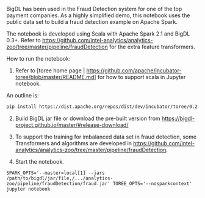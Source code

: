 BigDL has been used in the Fraud Detection system for one of the top payment companies. As a highly simplified
demo, this notebook uses the public data set to build a fraud detection example on Apache Spark.

The notebook is developed using Scala with Apache Spark 2.1 and BigDL 0.3+. Refer to
https://github.com/intel-analytics/analytics-zoo/tree/master/pipeline/fraudDetection for the extra feature transformers.

How to run the notebook:

1. Refer to [toree home page | https://github.com/apache/incubator-toree/blob/master/README.md] for
how to support scala in Jupyter notebook.

An outline is:

```bash
pip install https://dist.apache.org/repos/dist/dev/incubator/toree/0.2.0/snapshots/dev1/toree-pip/toree-0.2.0.dev1.tar.gz

```

2. Build BigDL jar file or download the pre-built version from https://bigdl-project.github.io/master/#release-download/ 


3. To support the training for imbalanced data set in fraud detection, some Transformers and algorithms are developed in 
https://github.com/intel-analytics/analytics-zoo/tree/master/pipeline/fraudDetection.

4. Start the notebook.

```
SPARK_OPTS='--master=local[1] --jars /path/to/bigdl/jar/file,/.../analytics-zoo/pipeline/fraudDetection/fraud.jar' TOREE_OPTS='--nosparkcontext' jupyter notebook
```
